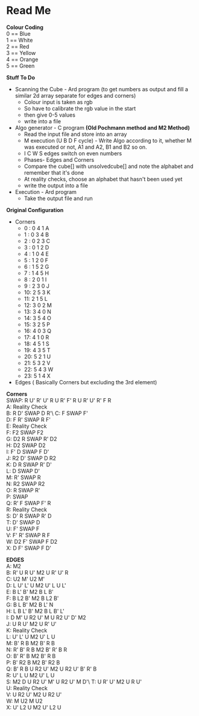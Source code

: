 # Read Me
**Colour Coding**\
0 == Blue\
1 == White\
2 == Red\
3 == Yellow\
4 == Orange\
5 == Green

**Stuff To Do**
* Scanning the Cube - Ard program (to get numbers as output and fill a similar 2d array separate for edges and corners)
  * Colour input is taken as rgb
  * So have to calibrate the rgb value in the start
  * then give 0-5 values
  * write into a file
* Algo generator - C program **(Old Pochmann method and M2 Method)**
  * Read the input file and store into an array
  * M execution (U B D F cycle) - Write Algo according to it, whether M was executed or not, A1 and A2, B1 and B2 so on.
  * I C W S edges switch on even numbers
  * Phases- Edges and Corners 
  * Compare the cube[] with unsolvedcube[] and note the alphabet and remember that it's done 
  * At reality checks, choose an alphabet that hasn't been used yet
  * write the output into a file
* Execution - Ard program
  * Take the output file and run

**Original Configuration**
* Corners
  * 0 : 0 4 1 A
  * 1 : 0 3 4 B
  * 2 : 0 2 3 C
  * 3 : 0 1 2 D
  * 4 : 1 0 4 E
  * 5 : 1 2 0 F
  * 6 : 1 5 2 G
  * 7 : 1 4 5 H
  * 8 : 2 0 1 I
  * 9 : 2 3 0 J
  * 10: 2 5 3 K
  * 11: 2 1 5 L
  * 12: 3 0 2 M
  * 13: 3 4 0 N
  * 14: 3 5 4 O
  * 15: 3 2 5 P
  * 16: 4 0 3 Q
  * 17: 4 1 0 R
  * 18: 4 5 1 S
  * 19: 4 3 5 T
  * 20: 5 2 1 U
  * 21: 5 3 2 V
  * 22: 5 4 3 W
  * 23: 5 1 4 X
* Edges ( Basically Corners but excluding the 3rd element)

**Corners**\
SWAP: R U' R' U' R U R' F' R U R' U' R' F R\
A: Reality Check\
B: R D' SWAP D R'\ 
C: F SWAP F'\
D: F R' SWAP R F'\
E: Reality Check\
F: F2 SWAP F2\
G: D2 R SWAP R' D2\
H: D2 SWAP D2\
I: F' D SWAP F D'\
J: R2 D' SWAP D R2\
K: D R SWAP R' D'\
L: D SWAP D'\
M: R' SWAP R\
N: R2 SWAP R2\
O: R SWAP R'\
P: SWAP\
Q: R' F SWAP F' R\
R: Reality Check\
S: D' R SWAP R' D\
T: D' SWAP D\
U: F' SWAP F\
V: F' R' SWAP R F\
W: D2 F' SWAP F D2\
X: D F' SWAP F D'

**EDGES**\
A: M2\
B: R' U R U' M2 U R' U' R\
C: U2 M' U2 M'\
D: L U' L' U M2 U' L U L'\
E: B L' B' M2 B L B'\
F: B L2 B' M2 B L2 B'\
G: B L B' M2 B L' N\
H: L B L' B' M2 B L B' L'\
I: D M' U R2 U' M U R2 U' D' M2\
J: U R U' M2 U R' U'\
K: Reality Check\
L: U' L' U M2 U' L U\
M: B' R B M2 B' R B\
N: R' B' R B M2 B' R' B R\
O: B' R' B M2 B' R B\
P: B' R2 B M2 B' R2 B\
Q: B' R B U R2 U' M2 U R2 U' B' R' B\
R: U' L U ​M2 U' L U\
S: M2 D U R2 U' M' U R2 U' M D'\ 
T: U R' U' M2 U R U'\
U: Reality Check\
V: U R2 U' M2 U R2 U'\
W: M U2 M U2\
X: U' L2 U M2 U' L2 U
